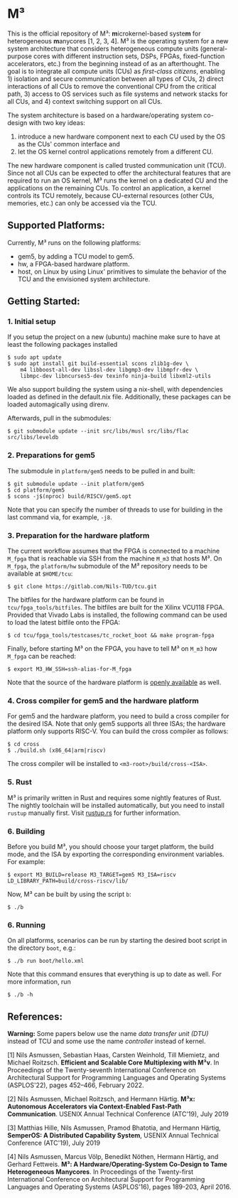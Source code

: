 M³
==

This is the official repository of M³: **m**icrokernel-based syste**m** for heterogeneous **m**anycores [1, 2, 3, 4]. M³ is the operating system for a new system architecture that considers heterogeneous compute units (general-purpose cores with different instruction sets, DSPs, FPGAs, fixed-function accelerators, etc.) from the beginning instead of as an afterthought. The goal is to integrate all compute units (CUs) as *first-class citizens*, enabling 1) isolation and secure communication between all types of CUs, 2) direct interactions of all CUs to remove the conventional CPU from the critical path, 3) access to OS services such as file systems and network stacks for all CUs, and 4) context switching support on all CUs.

The system architecture is based on a hardware/operating system co-design with two key ideas:

1) introduce a new hardware component next to each CU used by the OS as the CUs' common interface and
2) let the OS kernel control applications remotely from a different CU.

The new hardware component is called trusted communication unit (TCU). Since not all CUs can be expected to offer the architectural features that are required to run an OS kernel, M³ runs the kernel on a dedicated CU and the  applications on the remaining CUs. To control an application, a kernel controls its TCU remotely, because CU-external resources (other CUs, memories, etc.) can only be accessed via the TCU.

Supported Platforms:
--------------------

Currently, M³ runs on the following platforms:

- gem5, by adding a TCU model to gem5.
- hw, a FPGA-based hardware platform.
- host, on Linux by using Linux' primitives to simulate the behavior of the TCU and the envisioned system architecture.

Getting Started:
----------------

### 1. Initial setup

If you setup the project on a new (ubuntu) machine make sure to have at least the following packages installed

    $ sudo apt update
    $ sudo apt install git build-essential scons zlib1g-dev \
        m4 libboost-all-dev libssl-dev libgmp3-dev libmpfr-dev \
        libmpc-dev libncurses5-dev texinfo ninja-build libxml2-utils

We also support building the system using a nix-shell, with dependencies loaded as defined in the default.nix file. Additionally, these packages can be loaded automagically using direnv.

Afterwards, pull in the submodules:

    $ git submodule update --init src/libs/musl src/libs/flac src/libs/leveldb

### 2. Preparations for gem5

The submodule in `platform/gem5` needs to be pulled in and built:

    $ git submodule update --init platform/gem5
    $ cd platform/gem5
    $ scons -j$(nproc) build/RISCV/gem5.opt

Note that you can specify the number of threads to use for building in the last command via, for example, `-j8`.

### 3. Preparation for the hardware platform

The current workflow assumes that the FPGA is connected to a machine `M_fpga` that is reachable via SSH from the machine `M_m3` that hosts M³. On `M_fpga`, the `platform/hw` submodule of the M³ repository needs to be available at `$HOME/tcu`:

    $ git clone https://gitlab.com/Nils-TUD/tcu.git

The bitfiles for the hardware platform can be found in `tcu/fpga_tools/bitfiles`. The bitfiles are built for the Xilinx VCU118 FPGA. Provided that Vivado Labs is installed, the following command can be used to load the latest bitfile onto the FPGA:

    $ cd tcu/fpga_tools/testcases/tc_rocket_boot && make program-fpga

Finally, before starting M³ on the FPGA, you have to tell M³ on `M_m3` how `M_fpga` can be reached:

    $ export M3_HW_SSH=ssh-alias-for-M_fpga

Note that the source of the hardware platform is [openly available](https://github.com/Barkhausen-Institut/M3-hardware) as well.

### 4. Cross compiler for gem5 and the hardware platform

For gem5 and the hardware platform, you need to build a cross compiler for the desired ISA. Note that only gem5 supports all three ISAs; the hardware platform only supports RISC-V. You can build the cross compiler as follows:

    $ cd cross
    $ ./build.sh (x86_64|arm|riscv)

The cross compiler will be installed to ``<m3-root>/build/cross-<ISA>``.

### 5. Rust

M³ is primarily written in Rust and requires some nightly features of Rust. The nightly toolchain will be installed automatically, but you need to install `rustup` manually first. Visit [rustup.rs](https://rustup.rs/) for further information.

### 6. Building

Before you build M³, you should choose your target platform, the build mode, and the ISA by exporting the corresponding environment variables. For example:

    $ export M3_BUILD=release M3_TARGET=gem5 M3_ISA=riscv LD_LIBRARY_PATH=build/cross-riscv/lib/

Now, M³ can be built by using the script `b`:

    $ ./b

### 6. Running

On all platforms, scenarios can be run by starting the desired boot script in the directory `boot`, e.g.:

    $ ./b run boot/hello.xml

Note that this command ensures that everything is up to date as well. For more information, run

    $ ./b -h

References:
-----------

**Warning:** Some papers below use the name *data transfer unit (DTU)* instead of TCU and some use the name *controller* instead of kernel.

[1] Nils Asmussen, Sebastian Haas, Carsten Weinhold, Till Miemietz, and Michael Roitzsch. **Efficient and Scalable Core Multiplexing with M³v**. In Proceedings of the Twenty-seventh International Conference on Architectural Support for Programming Languages and Operating Systems (ASPLOS'22), pages 452–466, February 2022.

[2] Nils Asmussen, Michael Roitzsch, and Hermann Härtig. **M³x: Autonomous Accelerators via Context-Enabled Fast-Path Communication**. USENIX Annual Technical Conference (ATC'19), July 2019

[3] Matthias Hille, Nils Asmussen, Pramod Bhatotia, and Hermann Härtig, **SemperOS: A Distributed Capability System**, USENIX Annual Technical Conference (ATC'19), July 2019

[4] Nils Asmussen, Marcus Völp, Benedikt Nöthen, Hermann Härtig, and Gerhard Fettweis. **M³: A Hardware/Operating-System Co-Design to Tame Heterogeneous Manycores**. In Proceedings of the Twenty-first International Conference on Architectural Support for Programming Languages and Operating Systems (ASPLOS'16), pages 189-203, April 2016.
